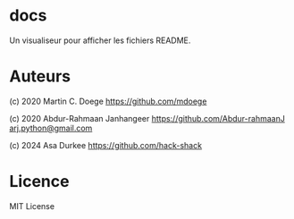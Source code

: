 # docs
Un visualiseur pour afficher les fichiers README.

# Auteurs
(c) 2020 Martin C. Doege
https://github.com/mdoege

(c) 2020 Abdur-Rahmaan Janhangeer
https://github.com/Abdur-rahmaanJ
arj.python@gmail.com

(c) 2024 Asa Durkee
https://github.com/hack-shack

# Licence
MIT License